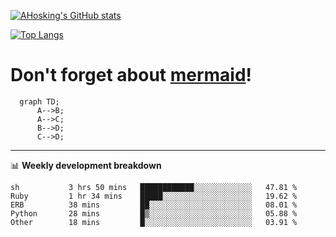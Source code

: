 [![AHosking's GitHub stats](https://github-readme-stats.vercel.app/api?username=ahosking&count_private=true&show_icons=true&theme=onedark&hide_rank=true&include_all_commits=true)](https://github.com/ahosking)

[![Top Langs](https://github-readme-stats.vercel.app/api/top-langs/?username=ahosking&layout=compact&theme=onedark)](https://github.com/ahosking)


# Don't forget about [mermaid](https://github.blog/2022-02-14-include-diagrams-markdown-files-mermaid/)!

```mermaid
  graph TD;
      A-->B;
      A-->C;
      B-->D;
      C-->D;
```
-------

📊 **Weekly development breakdown**

<!--START_SECTION:waka-->

```text
sh           3 hrs 50 mins   ████████████░░░░░░░░░░░░░   47.81 %
Ruby         1 hr 34 mins    █████░░░░░░░░░░░░░░░░░░░░   19.62 %
ERB          38 mins         ██░░░░░░░░░░░░░░░░░░░░░░░   08.01 %
Python       28 mins         █▒░░░░░░░░░░░░░░░░░░░░░░░   05.88 %
Other        18 mins         █░░░░░░░░░░░░░░░░░░░░░░░░   03.91 %
```

<!--END_SECTION:waka-->
